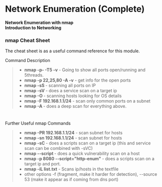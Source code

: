 # Network Enumeration (Complete)
**Network Enumeration with nmap**   
**Introduction to Networking**



### nmap Cheat Sheet
The cheat sheet is as a useful command reference for this module.

Command	Description
> - **nmap -p- -T5 <ip> -v** -	Going to show all ports open/running and 5threads.
> - **nmap -p 22,25,80 -A <ip> -v**	- get info for the open ports
> - **nmap -sS <ip>** -	scanning all ports on IP  
> - **nmap  -sV <ip>** - does a service scan on a target ip
> - **nmap -O <ip>** - scanning hosts looking for OS details
> - **nmap -F 192.168.1.1/24** - scan only common ports on a subnet
> - **nmap -A <ip>** - does a deep scan for everything above.
#


Further Useful nmap Commands
> - **nmap -PR 192.168.1.1/24** - scan subnet for hosts
> - **nmap -sn 192.168.1.1/24** - scan subnet for hosts
> - **nmap -sC <ip>** - does a scripts scan on a target ip (this and service scan can be combined with -sVC)
> - **nmap --script <ip>** - does a quick vulnerability scan on a host
> - **nmap -p 8080 --script="http-enum" <ip>** - does a scripts scan on a target ip and port.
> - **nmap -iL list.txt** -	Scans ip/hosts in the textfile    
> - other options -f (fragment, make it harder for detection), --source 53 (make it appear as if coming from dns port)    


#




